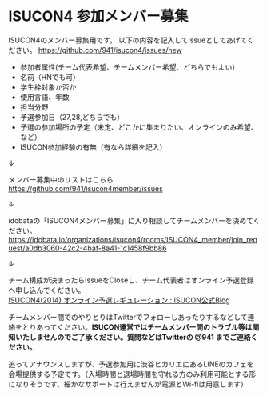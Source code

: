 ISUCON4 参加メンバー募集
=======

ISUCON4のメンバー募集用です。
以下の内容を記入してIssueとしてあげてください。
https://github.com/941/isucon4/issues/new

- 参加者属性(チーム代表希望、チームメンバー希望、どちらでもよい）
- 名前（HNでも可）
- 学生枠対象か否か
- 使用言語、年数
- 担当分野
- 予選参加日（27,28,どちらでも）
- 予選の参加場所の予定（未定、どこかに集まりたい、オンラインのみ希望、など）
- ISUCON参加経験の有無（有なら詳細を記入）


↓ 

メンバー募集中のリストはこちら  
https://github.com/941/isucon4member/issues

↓ 

idobataの「ISUCON4メンバー募集」に入り相談してチームメンバーを決めてください。
https://idobata.io/organizations/isucon4/rooms/ISUCON4_member/join_request/a0db3060-42c2-4baf-8a41-1c1458f9bb86


↓

チーム構成が決まったらIssueをCloseし、チーム代表者はオンライン予選登録へ申し込んでください。  
<a href="http://isucon.net/archives/39979344.html">ISUCON4(2014) オンライン予選レギュレーション : ISUCON公式Blog</a>


チームメンバー間でのやりとりはTwitterでフォローしあったりするなどして連絡をとりあってください。<b>ISUCON運営ではチームメンバー間のトラブル等は関知いたしませんのでご了承ください。質問などはTwitterの @941 までご連絡ください。</b>

追ってアナウンスしますが、予選参加用に渋谷ヒカリエにあるLINEのカフェを会場提供する予定です。（入場時間と退場時間を守れる方のみ利用可能とする形になりそうです、細かなサポートは行えませんが電源とWi-fiは用意します）
